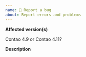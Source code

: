 ```yaml
---
name: 🐞 Report a bug
about: Report errors and problems
---
```


**Affected version(s)**

Contao 4.9 or Contao 4.11?

**Description**

<!--
Please describe the issue and provide detailed instructions on how to reproduce
it either on https://demo.contao.org or in a fresh Contao installation without
third-party extensions.
-->
